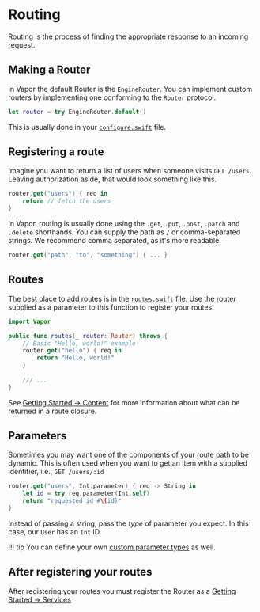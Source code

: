 # Routing

Routing is the process of finding the appropriate response to an incoming request.

## Making a Router

In Vapor the default Router is the `EngineRouter`. You can implement custom routers by implementing one conforming to the `Router` protocol.

```swift
let router = try EngineRouter.default()
```

This is usually done in your [`configure.swift`](structure.md#configureswift) file.

## Registering a route

Imagine you want to return a list of users when someone visits `GET /users`. Leaving authorization aside, that would look something like this.

```swift
router.get("users") { req in
    return // fetch the users
}
```

In Vapor, routing is usually done using the `.get`, `.put`, `.post`, `.patch` and `.delete` shorthands. You can supply the path as `/` or comma-separated strings. We recommend comma separated, as it's more readable.

```swift
router.get("path", "to", "something") { ... }
```

## Routes

The best place to add routes is in the [`routes.swift`](structure.md#routesswift) file. Use the router supplied as a parameter to this function to register your routes.

```swift
import Vapor

public func routes(_ router: Router) throws {
    // Basic "Hello, world!" example
    router.get("hello") { req in
        return "Hello, world!"
    }
  
    /// ...
}
```

See [Getting Started &rarr; Content](content.md) for more information about what can be returned in a route closure.

## Parameters

Sometimes you may want one of the components of your route path to be dynamic. This is often used when
you want to get an item with a supplied identifier, i.e., `GET /users/:id`

```swift
router.get("users", Int.parameter) { req -> String in
    let id = try req.parameter(Int.self)
    return "requested id #\(id)"
}
```

Instead of passing a string, pass the _type_ of parameter you expect. In this case, our `User` has an `Int` ID.

!!! tip
    You can define your own [custom parameter types](../routing/parameters.md) as well.

## After registering your routes

After registering your routes you must register the Router as a [Getting Started &rarr; Services](services.md)
